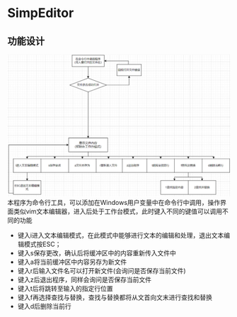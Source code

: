 # SimpEditor
## 功能设计
![功能图](image.png "程序功能图一览")
本程序为命令行工具，可以添加在Windows用户变量中在命令行中调用，操作界面类似vim文本编辑器，进入后处于工作台模式，此时键入不同的键值可以调用不同的功能

- 键入i进入文本编辑模式，在此模式中能够进行文本的编辑和处理，退出文本编辑模式按ESC；
- 键入s保存更改，确认后将缓冲区中的内容重新传入文件中
- 键入a将当前缓冲区中内容另存为新文件
- 键入r后输入文件名可以打开新文件(会询问是否保存当前文件)
- 键入z后退出程序，同样会询问是否保存当前文件
- 键入t后将跳转至输入的指定行位置
- 键入f再选择查找与替换，查找与替换都将从文首向文末进行查找和替换
- 键入d后删除当前行